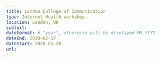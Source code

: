 ```yaml
---
title: London College of Communication
type: Internet Health workshop
location: London, UK
subtext:
dateFormat: # "year", otherwise will be displayed MM.YYYY
dateEnd: 2020-02-17
dateStart: 2020-02-20
url:
---
```

